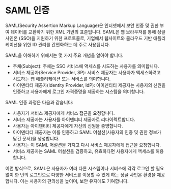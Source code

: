 # SAML 인증


SAML(Security Assertion Markup Language)은 인터넷에서 보안 인증 및 권한 부여 데이터를 교환하기 위한 XML 기반의 표준입니다. SAML은 웹 브라우저를 통해 싱글 사인온 (SSO)을 지원하기 위한 프로토콜로, 기업에서 웹사이트와 클라우드 기반 애플리케이션을 위한 ID 관리를 간편화하는 데 주로 사용됩니다.

SAML을 이해하기 위해서는 몇 가지 주요 개념을 알아야 합니다.

- 주체(Subject): 주체는 SSO 서비스에 액세스를 시도하는 사용자를 의미합니다.
- 서비스 제공자(Service Provider, SP): 서비스 제공자는 사용자가 액세스하려고 시도하는 웹 애플리케이션 또는 서비스를 의미합니다.
- 아이덴티티 제공자(Identity Provider, IdP): 아이덴티티 제공자는 사용자의 신원을 인증하고 사용자에게 로그인 자격증명을 제공하는 시스템을 의미합니다.

SAML 인증 과정은 다음과 같습니다:

- 사용자가 서비스 제공자에게 서비스 접근을 요청합니다.
- 서비스 제공자는 사용자를 아이덴티티 제공자로 리다이렉트합니다.
- 사용자는 아이덴티티 제공자에게 자신의 신원을 증명합니다.
- 아이덴티티 제공자는 이를 인증하고 SAML 어설션(사용자의 인증 및 권한 정보가 담긴 문서)을 생성합니다.
- 사용자는 이 SAML 어설션을 가지고 다시 서비스 제공자에게 접근을 요청합니다.
- 서비스 제공자는 SAML 어설션을 검증하고, 유효하다면 사용자에게 액세스를 허용합니다.

이런 방식으로, SAML은 사용자가 여러 다른 시스템이나 서비스에 각각 로그인 할 필요 없이 한 번의 로그인으로 다양한 서비스를 이용할 수 있게 하는 싱글 사인온 환경을 제공합니다. 이는 사용자의 편의성을 높이며, 보안 유지에도 기여합니다.